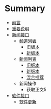 # Summary

* [前言](README.md)
* [重要说明](summarymd.md)
* [新闻接口](xin_wen_jie_kou.md)
   * [频道列表](pin_dao_lie_biao.md)
       * [旧版本](findInfoCateN.md)
       * [新版本](findInfoCateN5.md)
   * [新闻列表](xin_wen_lie_biao.md)
       * [旧版本](findInfoNByCoid.md)
       * [新版本](findInfoNByCoid5.md)
       * [混合推荐](findInfoNByCoidN.md)
   * 新闻操作
       * 获取正文5
* [软件接口](ruan_jian_jie_kou.md)
   * [软件更新](softUpdate.md)

